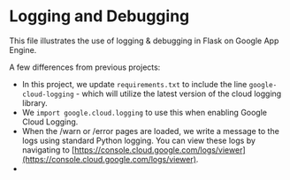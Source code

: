 # Logging and Debugging

This file illustrates the use of logging & debugging in Flask on Google App Engine.

A few differences from previous projects:

* In this project, we update ```requirements.txt``` to include the line ```google-cloud-logging``` - which will utilize the latest version of the cloud logging library.
* We ```import google.cloud.logging``` to use this when enabling Google Cloud Logging.
* When the /warn or /error pages are loaded, we write a message to the logs using standard Python logging. You can view these logs by navigating to [https://console.cloud.google.com/logs/viewer](https://console.cloud.google.com/logs/viewer).
* 
